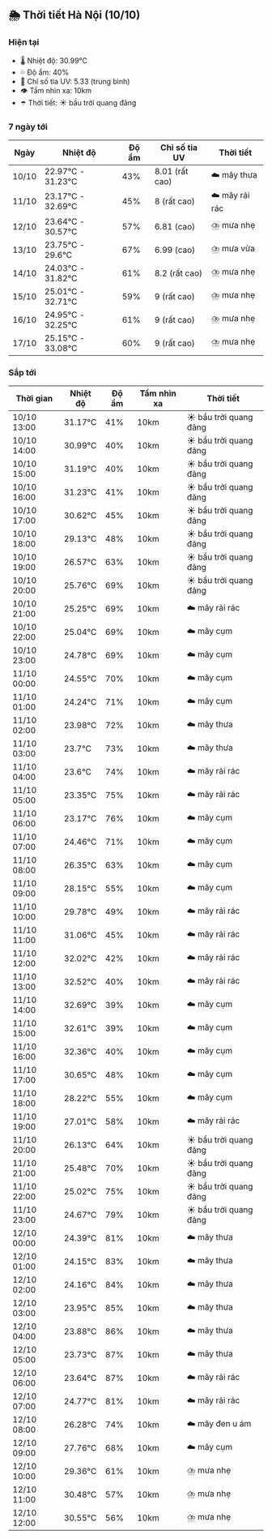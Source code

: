 ## 🌦️ Thời tiết Hà Nội (10/10)

### Hiện tại

- 🌡️ Nhiệt độ: 30.99℃
- 💦 Độ ẩm: 40%
- 🌟 Chỉ số tia UV: 5.33 (trung bình)
- 👁️ Tầm nhìn xa: 10km
- ☂️ Thời tiết: ☀️ bầu trời quang đãng

### 7 ngày tới

| Ngày | Nhiệt độ | Độ ẩm | Chỉ số tia UV | Thời tiết |
| --- | --- | --- | --- | --- |
| 10/10 | 22.97℃ - 31.23℃ | 43% | 8.01 (rất cao) | ☁️ mây thưa |
| 11/10 | 23.17℃ - 32.69℃ | 45% | 8 (rất cao) | ☁️ mây rải rác |
| 12/10 | 23.64℃ - 30.57℃ | 57% | 6.81 (cao) | ⛈️ mưa nhẹ |
| 13/10 | 23.75℃ - 29.6℃ | 67% | 6.99 (cao) | ⛈️ mưa vừa |
| 14/10 | 24.03℃ - 31.82℃ | 61% | 8.2 (rất cao) | ⛈️ mưa nhẹ |
| 15/10 | 25.01℃ - 32.71℃ | 59% | 9 (rất cao) | ⛈️ mưa nhẹ |
| 16/10 | 24.95℃ - 32.25℃ | 61% | 9 (rất cao) | ⛈️ mưa nhẹ |
| 17/10 | 25.15℃ - 33.08℃ | 60% | 9 (rất cao) | ⛈️ mưa nhẹ |

### Sắp tới

| Thời gian | Nhiệt độ | Độ ẩm | Tầm nhìn xa | Thời tiết |
| --- | --- | --- | --- | --- |
| 10/10 13:00 | 31.17℃ | 41% | 10km | ☀️ bầu trời quang đãng |
| 10/10 14:00 | 30.99℃ | 40% | 10km | ☀️ bầu trời quang đãng |
| 10/10 15:00 | 31.19℃ | 40% | 10km | ☀️ bầu trời quang đãng |
| 10/10 16:00 | 31.23℃ | 41% | 10km | ☀️ bầu trời quang đãng |
| 10/10 17:00 | 30.62℃ | 45% | 10km | ☀️ bầu trời quang đãng |
| 10/10 18:00 | 29.13℃ | 48% | 10km | ☀️ bầu trời quang đãng |
| 10/10 19:00 | 26.57℃ | 63% | 10km | ☀️ bầu trời quang đãng |
| 10/10 20:00 | 25.76℃ | 69% | 10km | ☀️ bầu trời quang đãng |
| 10/10 21:00 | 25.25℃ | 69% | 10km | ☁️ mây rải rác |
| 10/10 22:00 | 25.04℃ | 69% | 10km | ☁️ mây cụm |
| 10/10 23:00 | 24.78℃ | 69% | 10km | ☁️ mây cụm |
| 11/10 00:00 | 24.55℃ | 70% | 10km | ☁️ mây cụm |
| 11/10 01:00 | 24.24℃ | 71% | 10km | ☁️ mây cụm |
| 11/10 02:00 | 23.98℃ | 72% | 10km | ☁️ mây thưa |
| 11/10 03:00 | 23.7℃ | 73% | 10km | ☁️ mây thưa |
| 11/10 04:00 | 23.6℃ | 74% | 10km | ☁️ mây rải rác |
| 11/10 05:00 | 23.35℃ | 75% | 10km | ☁️ mây rải rác |
| 11/10 06:00 | 23.17℃ | 76% | 10km | ☁️ mây cụm |
| 11/10 07:00 | 24.46℃ | 71% | 10km | ☁️ mây cụm |
| 11/10 08:00 | 26.35℃ | 63% | 10km | ☁️ mây cụm |
| 11/10 09:00 | 28.15℃ | 55% | 10km | ☁️ mây cụm |
| 11/10 10:00 | 29.78℃ | 49% | 10km | ☁️ mây rải rác |
| 11/10 11:00 | 31.06℃ | 45% | 10km | ☁️ mây rải rác |
| 11/10 12:00 | 32.02℃ | 42% | 10km | ☁️ mây rải rác |
| 11/10 13:00 | 32.52℃ | 40% | 10km | ☁️ mây rải rác |
| 11/10 14:00 | 32.69℃ | 39% | 10km | ☁️ mây cụm |
| 11/10 15:00 | 32.61℃ | 39% | 10km | ☁️ mây cụm |
| 11/10 16:00 | 32.36℃ | 40% | 10km | ☁️ mây cụm |
| 11/10 17:00 | 30.65℃ | 48% | 10km | ☁️ mây cụm |
| 11/10 18:00 | 28.22℃ | 55% | 10km | ☁️ mây cụm |
| 11/10 19:00 | 27.01℃ | 58% | 10km | ☁️ mây rải rác |
| 11/10 20:00 | 26.13℃ | 64% | 10km | ☀️ bầu trời quang đãng |
| 11/10 21:00 | 25.48℃ | 70% | 10km | ☀️ bầu trời quang đãng |
| 11/10 22:00 | 25.02℃ | 75% | 10km | ☀️ bầu trời quang đãng |
| 11/10 23:00 | 24.67℃ | 79% | 10km | ☀️ bầu trời quang đãng |
| 12/10 00:00 | 24.39℃ | 81% | 10km | ☁️ mây thưa |
| 12/10 01:00 | 24.15℃ | 83% | 10km | ☁️ mây thưa |
| 12/10 02:00 | 24.16℃ | 84% | 10km | ☁️ mây thưa |
| 12/10 03:00 | 23.95℃ | 85% | 10km | ☁️ mây thưa |
| 12/10 04:00 | 23.88℃ | 86% | 10km | ☁️ mây thưa |
| 12/10 05:00 | 23.73℃ | 87% | 10km | ☁️ mây thưa |
| 12/10 06:00 | 23.64℃ | 87% | 10km | ☁️ mây rải rác |
| 12/10 07:00 | 24.77℃ | 81% | 10km | ☁️ mây rải rác |
| 12/10 08:00 | 26.28℃ | 74% | 10km | ☁️ mây đen u ám |
| 12/10 09:00 | 27.76℃ | 68% | 10km | ☁️ mây cụm |
| 12/10 10:00 | 29.36℃ | 61% | 10km | ⛈️ mưa nhẹ |
| 12/10 11:00 | 30.48℃ | 57% | 10km | ⛈️ mưa nhẹ |
| 12/10 12:00 | 30.55℃ | 56% | 10km | ⛈️ mưa nhẹ |
